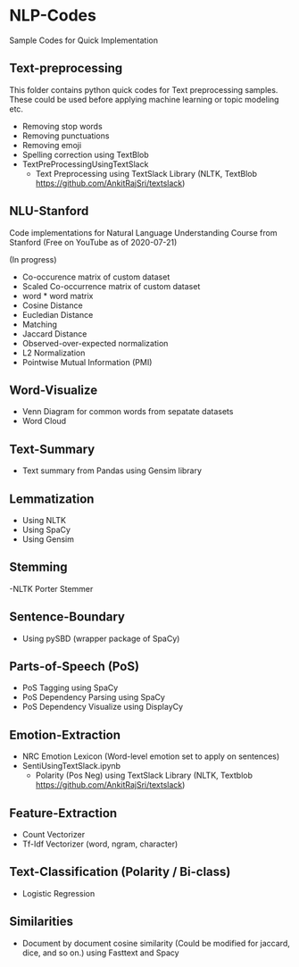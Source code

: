 # NLP-Codes
Sample Codes for Quick Implementation

## Text-preprocessing
This folder contains python quick codes for Text preprocessing samples. These could be used before applying machine learning or topic modeling etc.

- Removing stop words
- Removing punctuations
- Removing emoji
- Spelling correction using TextBlob
- TextPreProcessingUsingTextSlack
  - Text Preprocessing using TextSlack Library (NLTK, TextBlob https://github.com/AnkitRajSri/textslack)

## NLU-Stanford

Code implementations for Natural Language Understanding Course from Stanford (Free on YouTube as of 2020-07-21)

(In progress)
- Co-occurence matrix of custom dataset
- Scaled Co-occurrence matrix of custom dataset
- word * word matrix
- Cosine Distance
- Eucledian Distance
- Matching
- Jaccard Distance
- Observed-over-expected normalization
- L2 Normalization
- Pointwise Mutual Information (PMI)

## Word-Visualize

- Venn Diagram for common words from sepatate datasets
- Word Cloud

## Text-Summary
- Text summary from Pandas using Gensim library

## Lemmatization
- Using NLTK
- Using SpaCy
- Using Gensim

## Stemming
-NLTK Porter Stemmer

## Sentence-Boundary
- Using pySBD (wrapper package of SpaCy)

## Parts-of-Speech (PoS)
- PoS Tagging using SpaCy
- PoS Dependency Parsing using SpaCy
- PoS Dependency Visualize using DisplayCy

## Emotion-Extraction
- NRC Emotion Lexicon (Word-level emotion set to apply on sentences)
- SentiUsingTextSlack.ipynb 
  - Polarity (Pos Neg) using TextSlack Library (NLTK, Textblob https://github.com/AnkitRajSri/textslack)

## Feature-Extraction
- Count Vectorizer
- Tf-Idf Vectorizer (word, ngram, character)

## Text-Classification (Polarity / Bi-class)
- Logistic Regression

## Similarities
- Document by document cosine similarity (Could be modified for jaccard, dice, and so on.) using Fasttext and Spacy
